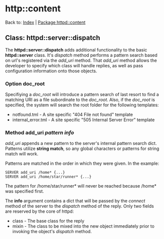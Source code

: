 http::content
=============
Back to: [Index](index.md) | [Package httpd::content](content.md)


## Class: httpd::server::dispatch

The **httpd::server::dispatch** adds additional functionality to the basic
**httpd::server** class. It's *dispatch* method performs a pattern search
based on url's registered via the *add_uri* method. That *add_uri* method
allows the developer to specify which class will handle replies, as well as
pass configuration information onto those objects.

### Option doc_root

Specifiying a *doc_root* will introduce a pattern search of last resort to
find a matching URI as a file subordinate to the *doc_root*. Also, if the
*doc_root* is specified, the system will search the root folder for the following
templates:

* notfound.tml - A site specific "404 File not found" template
* internal_error.tml - A site specific "505 Internal Server Error" template

### Method add_uri *pattern* *info*

*add_uri* appends a new pattern to the server's internal pattern search dict.
Patterns utilize **string match**, so any global characters or patterns for
string match will work.

Patterns are matched in the order in which they were given. In the example:

<pre><code>SERVER add_uri /home* {...}
SERVER add_uri /home/star/runner* {...}</code></pre>

The pattern for /home/star/runner* will never be reached because /home* was specified first.

The **info** argument contains a dict that will be passed by the *connect* method of the
server to the *dispatch* method of the reply. Only two fields are reserved by the core of
httpd:

* class - The base class for the reply
* mixin - The class to be mixed into the new object immediately prior to invoking the object's *dispatch* method.

